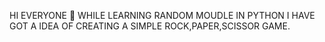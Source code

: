 HI EVERYONE 👋 WHILE LEARNING RANDOM MOUDLE IN PYTHON I HAVE GOT A IDEA OF CREATING A SIMPLE ROCK,PAPER,SCISSOR GAME.
